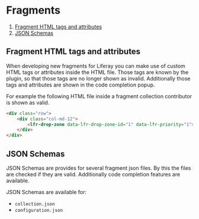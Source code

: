 Fragments
=========

1. [Fragment HTML tags and attributes](#fragment-html-tags-and-attributes)
2. [JSON Schemas](#json-schemas)

Fragment HTML tags and attributes
---------------------------------

When developing new fragments for Liferay you can make use of custom HTML tags or attributes
inside the HTML file. Those tags are known by the plugin, so that those tags are no longer
shown as invalid. Additionally those tags and attributes are shown in the code completion popup.

For example the following HTML file inside a fragment collection contributor is shown as valid.

```html
<div class="row">
    <div class="col-md-12">
        <lfr-drop-zone data-lfr-drop-zone-id="1" data-lfr-priority="1"></lfr-drop-zone>
    </div>
</div>
```

JSON Schemas
------------

JSON Schemas are provides for several fragment json files. By this the files are checked if they are valid. Additionally
code completion features are available.

JSON Schemas are available for:

* `collection.json`
* `configuration.json`